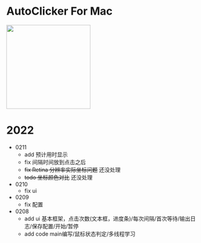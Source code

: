 # AutoClicker For Mac
<img src="http://mjjzp.cf/img/2022/02/11/2565d697fd60d.png" width="220" />

# 2022
- 0211 
  - add 预计用时显示
  - fix 间隔时间放到点击之后
  - ~~fix Retina 分辨率实际坐标问题~~ 还没处理
  - ~~todo 坐标颜色对比~~ 还没处理
- 0210
  - fix ui
- 0209
  - fix 配置
- 0208 
  - add ui 基本框架，点击次数(文本框，进度条)/每次间隔/首次等待/输出日志/保存配置/开始/暂停
  - add code main编写/鼠标状态判定/多线程学习